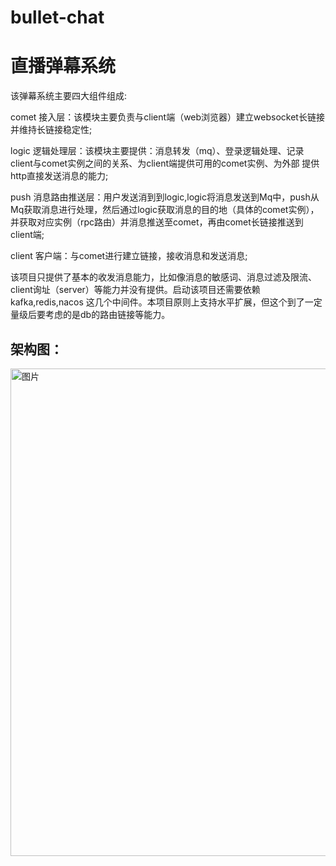 # bullet-chat
# 直播弹幕系统
该弹幕系统主要四大组件组成: <p>
comet 接入层：该模块主要负责与client端（web浏览器）建立websocket长链接并维持长链接稳定性; <p>
logic 逻辑处理层：该模块主要提供：消息转发（mq）、登录逻辑处理、记录client与comet实例之间的关系、为client端提供可用的comet实例、为外部
提供http直接发送消息的能力; <p>
push 消息路由推送层：用户发送消到到logic,logic将消息发送到Mq中，push从Mq获取消息进行处理，然后通过logic获取消息的目的地（具体的comet实例），
并获取对应实例（rpc路由）并消息推送至comet，再由comet长链接推送到client端; <p>
client 客户端：与comet进行建立链接，接收消息和发送消息; <p>

该项目只提供了基本的收发消息能力，比如像消息的敏感词、消息过滤及限流、client询址（server）等能力并没有提供。启动该项目还需要依赖
kafka,redis,nacos 这几个中间件。本项目原则上支持水平扩展，但这个到了一定量级后要考虑的是db的路由链接等能力。

## 架构图：
<img width="780" alt="图片" src="https://user-images.githubusercontent.com/9714046/205480482-eb04c2b4-8e74-4851-9c14-e9bb6e2458ce.png">
